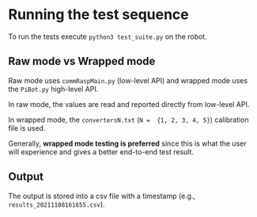 # Running the test sequence

To run the tests execute `python3 test_suite.py` on the robot.

## Raw mode vs Wrapped mode

Raw mode uses `commRaspMain.py` (low-level API) and wrapped mode uses the `PiBot.py` high-level API.

In raw mode, the values are read and reported directly from low-level API.

In wrapped mode, the `convertersN.txt` (`N =  {1, 2, 3, 4, 5}`) calibration file is used.

Generally, **wrapped mode testing is preferred** since this is what the user will experience and gives a better end-to-end test result.

## Output

The output is stored into a csv file with a timestamp (e.g., `results_20211108161655.csv`).
